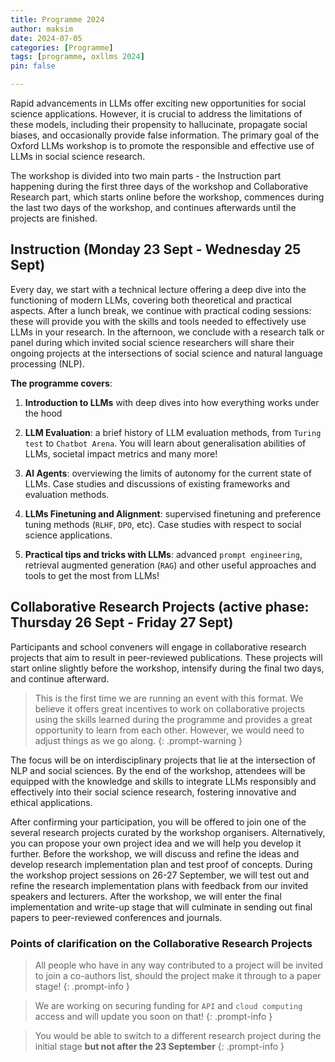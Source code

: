 ```yaml
---
title: Programme 2024
author: maksim
date: 2024-07-05
categories: [Programme]
tags: [programme, oxllms 2024]
pin: false

---
```


Rapid advancements in LLMs offer exciting new opportunities for social science applications. However, it is crucial to address the limitations of these models, including their propensity to hallucinate, propagate social biases, and occasionally provide false information. The primary goal of the Oxford LLMs workshop is to promote the responsible and effective use of LLMs in social science research.

The workshop is divided into two main parts - the Instruction part happening during the first three days of the workshop and Collaborative Research part, which starts online before the workshop, commences during the last two days of the workshop, and continues afterwards until the projects are finished.

## Instruction (Monday 23 Sept - Wednesday 25 Sept)

Every day, we start with a technical lecture offering a deep dive into the functioning of modern LLMs, covering both theoretical and practical aspects. After a lunch break, we continue with practical coding sessions: these will provide you with the skills and tools needed to effectively use LLMs in your research. In the afternoon, we conclude with a research talk or panel during which invited social science researchers will share their ongoing projects at the intersections of social science and natural language processing (NLP).

**The programme covers**:

1. **Introduction to LLMs** with deep dives into how everything works under the hood

2. **LLM Evaluation**: a brief history of LLM evaluation methods, from `Turing test` to `Chatbot Arena`. You will learn about generalisation abilities of LLMs, societal impact metrics and many more!

3. **AI Agents**: overviewing the limits of autonomy for the current state of LLMs. Case studies and discussions of existing frameworks and evaluation methods.

4. **LLMs Finetuning and Alignment**: supervised finetuning and preference tuning methods (`RLHF`, `DPO`, etc). Case studies with respect to social science applications.

5. **Practical tips and tricks with LLMs**: advanced `prompt engineering`, retrieval augmented generation (`RAG`) and other useful approaches and tools to get the most from LLMs!


## Collaborative Research Projects (active phase: Thursday 26 Sept - Friday 27 Sept)
Participants and school conveners will engage in collaborative research projects that aim to result in peer-reviewed publications.
These projects will start online slightly before the workshop, intensify during the final two days, and continue afterward.

> This is the first time we are running an event with this format. We believe it offers great incentives to work on collaborative projects using the skills learned during the programme and provides a great opportunity to learn from each other. However, we would need to adjust things as we go along.
{: .prompt-warning }

The focus will be on interdisciplinary projects that lie at the intersection of NLP and social sciences.
By the end of the workshop, attendees will be equipped with the knowledge and skills to integrate LLMs responsibly and effectively into their social science research, fostering innovative and ethical applications.

After confirming your participation, you will be offered to join one of the several research projects curated by the workshop organisers. Alternatively, you can propose your own project idea and we will help you develop it further. Before the workshop, we will discuss and refine the ideas and develop research implementation plan and test proof of concepts. During the workshop project sessions on 26-27 September, we will test out and refine the research implementation plans with feedback from our invited speakers and lecturers. After the workshop, we will enter the final implementation and write-up stage that will culminate in sending out final papers to peer-reviewed conferences and journals.  


### Points of clarification on the Collaborative Research Projects
> All people who have in any way contributed to a project will be invited to join a co-authors list, should the project make it through to a paper stage! 
{: .prompt-info }

> We are working on securing funding for `API` and `cloud computing` access and will update you soon on that!
{: .prompt-info }

> You would be able to switch to a different research project during the initial stage **but not after the 23 September**
{: .prompt-info }


